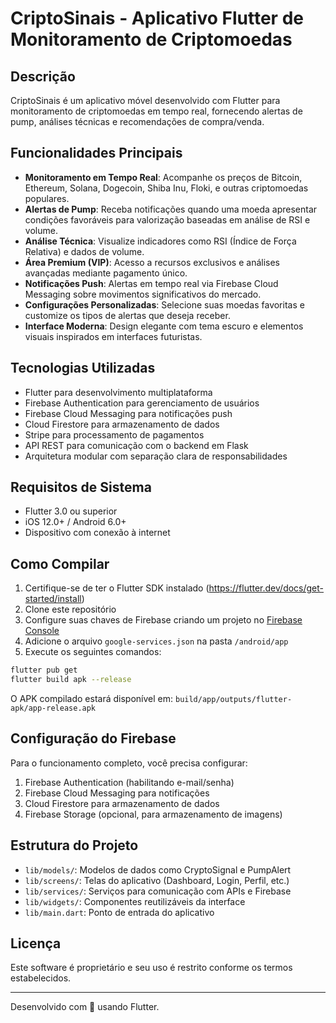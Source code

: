 # CriptoSinais - Aplicativo Flutter de Monitoramento de Criptomoedas

## Descrição
CriptoSinais é um aplicativo móvel desenvolvido com Flutter para monitoramento de criptomoedas em tempo real, fornecendo alertas de pump, análises técnicas e recomendações de compra/venda.

## Funcionalidades Principais

- **Monitoramento em Tempo Real**: Acompanhe os preços de Bitcoin, Ethereum, Solana, Dogecoin, Shiba Inu, Floki, e outras criptomoedas populares.
- **Alertas de Pump**: Receba notificações quando uma moeda apresentar condições favoráveis para valorização baseadas em análise de RSI e volume.
- **Análise Técnica**: Visualize indicadores como RSI (Índice de Força Relativa) e dados de volume.
- **Área Premium (VIP)**: Acesso a recursos exclusivos e análises avançadas mediante pagamento único.
- **Notificações Push**: Alertas em tempo real via Firebase Cloud Messaging sobre movimentos significativos do mercado.
- **Configurações Personalizadas**: Selecione suas moedas favoritas e customize os tipos de alertas que deseja receber.
- **Interface Moderna**: Design elegante com tema escuro e elementos visuais inspirados em interfaces futuristas.

## Tecnologias Utilizadas

- Flutter para desenvolvimento multiplataforma
- Firebase Authentication para gerenciamento de usuários
- Firebase Cloud Messaging para notificações push
- Cloud Firestore para armazenamento de dados
- Stripe para processamento de pagamentos
- API REST para comunicação com o backend em Flask
- Arquitetura modular com separação clara de responsabilidades

## Requisitos de Sistema

- Flutter 3.0 ou superior
- iOS 12.0+ / Android 6.0+
- Dispositivo com conexão à internet

## Como Compilar

1. Certifique-se de ter o Flutter SDK instalado (https://flutter.dev/docs/get-started/install)
2. Clone este repositório
3. Configure suas chaves de Firebase criando um projeto no [Firebase Console](https://console.firebase.google.com/)
4. Adicione o arquivo `google-services.json` na pasta `/android/app`
5. Execute os seguintes comandos:

```bash
flutter pub get
flutter build apk --release
```

O APK compilado estará disponível em:
`build/app/outputs/flutter-apk/app-release.apk`

## Configuração do Firebase

Para o funcionamento completo, você precisa configurar:

1. Firebase Authentication (habilitando e-mail/senha)
2. Firebase Cloud Messaging para notificações
3. Cloud Firestore para armazenamento de dados
4. Firebase Storage (opcional, para armazenamento de imagens)

## Estrutura do Projeto

- `lib/models/`: Modelos de dados como CryptoSignal e PumpAlert
- `lib/screens/`: Telas do aplicativo (Dashboard, Login, Perfil, etc.)
- `lib/services/`: Serviços para comunicação com APIs e Firebase
- `lib/widgets/`: Componentes reutilizáveis da interface
- `lib/main.dart`: Ponto de entrada do aplicativo

## Licença

Este software é proprietário e seu uso é restrito conforme os termos estabelecidos.

---

Desenvolvido com 💙 usando Flutter.